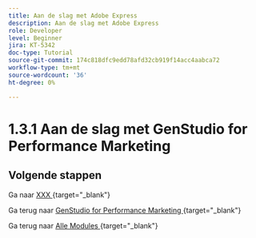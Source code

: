 ```yaml
---
title: Aan de slag met Adobe Express
description: Aan de slag met Adobe Express
role: Developer
level: Beginner
jira: KT-5342
doc-type: Tutorial
source-git-commit: 174c818dfc9edd78afd32cb919f14acc4aabca72
workflow-type: tm+mt
source-wordcount: '36'
ht-degree: 0%

---
```


# 1.3.1 Aan de slag met GenStudio for Performance Marketing

## Volgende stappen

Ga naar [ XXX ](./ex1.md){target="_blank"}

Ga terug naar [ GenStudio for Performance Marketing ](./genstudio.md){target="_blank"}

Ga terug naar [ Alle Modules ](./../../../overview.md){target="_blank"}
